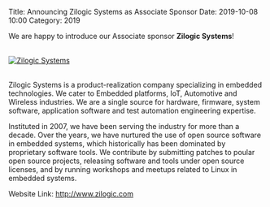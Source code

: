 Title: Announcing Zilogic Systems as Associate Sponsor
Date: 2019-10-08 10:00
Category: 2019

We are happy to introduce our Associate sponsor **Zilogic Systems**!

<!-- PELICAN_END_SUMMARY -->
<br>
<div class="text-center">
  <a href="http://www.zilogic.com" target="_blank">
    <img src="{filename}/images/sponsors/zilogic.png" alt="Zilogic Systems">
  </a>
</div>
<br>

Zilogic Systems is a product-realization company specializing in embedded technologies. We cater to Embedded platforms, IoT, Automotive and Wireless industries. We are a single source for hardware, firmware, system software, application software and test automation engineering expertise.

Instituted in 2007, we have been serving the industry for more than a decade. Over the years, we have nurtured the use of open source software in embedded systems, which historically has been dominated by proprietary software tools. We contribute by submitting patches to poular open source projects, releasing software and tools under open source licenses, and by running workshops and meetups related to Linux in embedded systems.

Website Link: <a href="http://www.zilogic.com/" target="_blank">http://www.zilogic.com</a>
